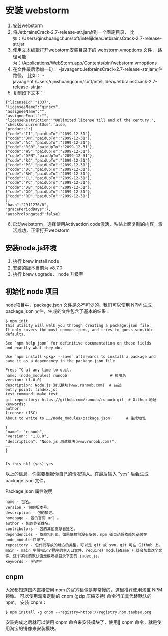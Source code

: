 # 安装 webstorm
  1. 安装webstorm
  2. 将JetbrainsCrack-2.7-release-str.jar放到一个固定目录，
     比如：/Users/qinshuangchun/soft/intelijIdea/JetbrainsCrack-2.7-release-str.jar
  3. 使用文本编辑打开webstorm安装目录下的 webstorm.vmoptions 文件，
     路径可能为：/Applications/WebStorm.app/Contents/bin/webstorm.vmoptions
  4. 在文件最后添加一句： -javaagent:JetbrainsCrack-2.7-release-str.jar文件路径，
     比如： -javaagent:/Users/qinshuangchun/soft/intelijIdea/JetbrainsCrack-2.7-release-str.jar
  5. 复制如下文本：

    {"licenseId":"1337",
    "licenseeName":"qinscx",
    "assigneeName":"",
    "assigneeEmail":"",
    "licenseRestriction":"Unlimited license till end of the century.",
    "checkConcurrentUse":false,
    "products":[
    {"code":"II","paidUpTo":"2099-12-31"},
    {"code":"DM","paidUpTo":"2099-12-31"},
    {"code":"AC","paidUpTo":"2099-12-31"},
    {"code":"RS0","paidUpTo":"2099-12-31"},
    {"code":"WS","paidUpTo":"2099-12-31"},
    {"code":"DPN","paidUpTo":"2099-12-31"},
    {"code":"RC","paidUpTo":"2099-12-31"},
    {"code":"PS","paidUpTo":"2099-12-31"},
    {"code":"DC","paidUpTo":"2099-12-31"},
    {"code":"RM","paidUpTo":"2099-12-31"},
    {"code":"CL","paidUpTo":"2099-12-31"},
    {"code":"PC","paidUpTo":"2099-12-31"},
    {"code":"DB","paidUpTo":"2099-12-31"},
    {"code":"GO","paidUpTo":"2099-12-31"},
    {"code":"RD","paidUpTo":"2099-12-31"}
    ],
    "hash":"2911276/0",
    "gracePeriodDays":7,
    "autoProlongated":false}

  6. 启动webstorm，选择使用Activaction code激活，粘贴上面复制的内容，激活成功，正常打开webstorm

## 安装node.js环境
  1. 执行 brew install node 
  2. 安装的版本当前为 v8.7.0
  3. 执行 brew upgrade， node 升级至 

## 初始化 node 项目
node项目中，package.json 文件是必不可少的。我们可以使用 NPM 生成 package.json 文件，生成的文件包含了基本的结果：

    $ npm init
    This utility will walk you through creating a package.json file.
    It only covers the most common items, and tries to guess sensible defaults.

    See `npm help json` for definitive documentation on these fields
    and exactly what they do.

    Use `npm install <pkg> --save` afterwards to install a package and
    save it as a dependency in the package.json file.

    Press ^C at any time to quit.
    name: (node_modules) runoob                   # 模块名
    version: (1.0.0) 
    description: Node.js 测试模块(www.runoob.com)  # 描述
    entry point: (index.js) 
    test command: make test
    git repository: https://github.com/runoob/runoob.git  # Github 地址
    keywords: 
    author: 
    license: (ISC) 
    About to write to ……/node_modules/package.json:      # 生成地址

    {
    "name": "runoob",
    "version": "1.0.0",
    "description": "Node.js 测试模块(www.runoob.com)",
    ……
    }


    Is this ok? (yes) yes

以上的信息，你需要根据你自己的情况输入。在最后输入 "yes" 后会生成 package.json 文件。

Package.json 属性说明

    name - 包名。
    version - 包的版本号。
    description - 包的描述。
    homepage - 包的官网 url 。
    author - 包的作者姓名。
    contributors - 包的其他贡献者姓名。
    dependencies - 依赖包列表。如果依赖包没有安装，npm 会自动将依赖包安装在 node_module 目录下。
    repository - 包代码存放的地方的类型，可以是 git 或 svn，git 可在 Github 上。
    main - main 字段指定了程序的主入口文件，require('moduleName') 就会加载这个文件。这个字段的默认值是模块根目录下面的 index.js。
    keywords - 关键字

## cnpm
大家都知道国内直接使用 npm 的官方镜像是非常慢的，这里推荐使用淘宝 NPM 镜像。
可以使用淘宝定制的 cnpm (gzip 压缩支持) 命令行工具代替默认的 npm。
安装 cnpm：

    $ npm install -g cnpm --registry=https://registry.npm.taobao.org

安装完成之后就可以使用 cnpm 命令来安装模块了，使用 cnpm 命令，就是使用淘宝的镜像来安装模块。